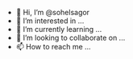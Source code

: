 - 👋 Hi, I’m @sohelsagor
- 👀 I’m interested in ...
- 🌱 I’m currently learning ...
- 💞️ I’m looking to collaborate on ...
- 📫 How to reach me ...

<!---
sohelsagor/sohelsagor is a ✨ special ✨ repository because its `README.md` (this file) appears on your GitHub profile.
You can click the Preview link to take a look at your changes.
--->
